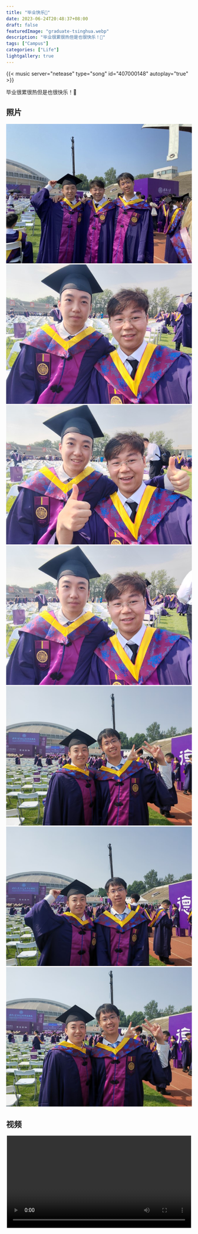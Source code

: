 ```yaml
---
title: "毕业快乐🎉"
date: 2023-06-24T20:48:37+08:00
draft: false
featuredImage: "graduate-tsinghua.webp"
description: "毕业很累很热但是也很快乐！🎈"
tags: ["Campus"]
categories: ["Life"]
lightgallery: true
---
```


<!-- Crush - Polyphia -->
{{< music server="netease" type="song" id="407000148" autoplay="true" >}}

毕业很累很热但是也很快乐！🎈

## 照片

![](graduate-tsinghua-0.jpg)
![](graduate-tsinghua-1.jpg)
![](graduate-tsinghua-2.jpg)
![](graduate-tsinghua-3.jpg)
![](graduate-tsinghua-4.jpg)
![](graduate-tsinghua-5.jpg)
![](graduate-tsinghua-6.jpg)

## 视频

<div align="center">
<video src="graduate.mp4" width="500" controls></video>
</div>